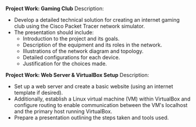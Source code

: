 **Project Work: Gaming Club**
Description:
- Develop a detailed technical solution for creating an internet gaming club using the Cisco Packet Tracer network simulator.
- The presentation should include:
  - Introduction to the project and its goals.
  - Description of the equipment and its roles in the network.
  - Illustrations of the network diagram and topology.
  - Detailed configurations for each device.
  - Justification for the choices made.

**Project Work: Web Server & VirtualBox Setup**
Description:
- Set up a web server and create a basic website (using an internet template if desired).
- Additionally, establish a Linux virtual machine (VM) within VirtualBox and configure routing to enable communication between the VM's localhost and the primary host running VirtualBox.
- Prepare a presentation outlining the steps taken and tools used.
